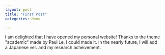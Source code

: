 ```yaml
---
layout: post
title: "First Post"
categories: Home

---
```


I am delighted that I have opened my personal website!
Thanks to the theme "academic" made by Paul Le, I could made it. In the nearly future, I will add a Japanese ver. and my research acheivement.
